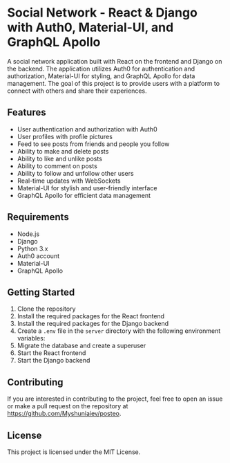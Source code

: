 # Social Network - React & Django with Auth0, Material-UI, and GraphQL Apollo

A social network application built with React on the frontend and Django on the backend. The application utilizes Auth0 for authentication and authorization, Material-UI for styling, and GraphQL Apollo for data management. The goal of this project is to provide users with a platform to connect with others and share their experiences.

## Features

- User authentication and authorization with Auth0
- User profiles with profile pictures
- Feed to see posts from friends and people you follow
- Ability to make and delete posts
- Ability to like and unlike posts
- Ability to comment on posts
- Ability to follow and unfollow other users
- Real-time updates with WebSockets
- Material-UI for stylish and user-friendly interface
- GraphQL Apollo for efficient data management

## Requirements

- Node.js
- Django
- Python 3.x
- Auth0 account
- Material-UI
- GraphQL Apollo

## Getting Started

1. Clone the repository
2. Install the required packages for the React frontend
3. Install the required packages for the Django backend
4. Create a `.env` file in the `server` directory with the following environment variables:
5. Migrate the database and create a superuser
6. Start the React frontend
7. Start the Django backend

## Contributing

If you are interested in contributing to the project, feel free to open an issue or make a pull request on the repository at https://github.com/Myshuniaiev/posteo.

## License

This project is licensed under the MIT License.
